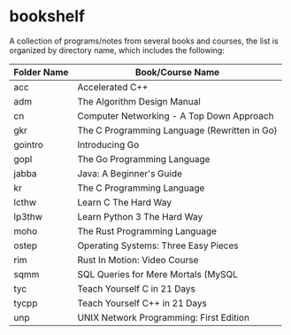 # bookshelf
A collection of programs/notes from several books and courses, the list is organized by directory name, which includes the following:

| Folder Name | Book/Course Name |
| ----------- | ---------------- |
| acc         | Accelerated C++  |
| adm         | The Algorithm Design Manual |
| cn          | Computer Networking - A Top Down Approach |
| gkr         | The C Programming Language (Rewritten in Go) |
| gointro     | Introducing Go |
| gopl        | The Go Programming Language |
| jabba       | Java: A Beginner's Guide |
| kr          | The C Programming Language |
| lcthw       | Learn C The Hard Way |
| lp3thw      | Learn Python 3 The Hard Way |
| moho        | The Rust Programming Language |
| ostep       | Operating Systems: Three Easy Pieces |
| rim         | Rust In Motion: Video Course |
| sqmm        | SQL Queries for Mere Mortals (MySQL |
| tyc         | Teach Yourself C in 21 Days |
| tycpp       | Teach Yourself C++ in 21 Days |
| unp         | UNIX Network Programming: First Edition |
